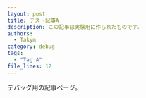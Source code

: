 ```yaml
---
layout: post
title: テスト記事A
description: この記事は実験用に作られたものです。
authors:
  - Takym
category: debug
tags:
  - "Tag A"
file_lines: 12
---
```

デバッグ用の記事ページ。

